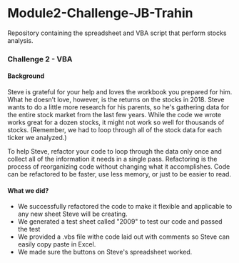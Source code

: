 # Module2-Challenge-JB-Trahin
Repository containing the spreadsheet and VBA script that perform stocks analysis.

### Challenge 2 - VBA

#### Background
Steve is grateful for your help and loves the workbook you prepared for him. What he doesn’t love, however, is the returns on the stocks in 2018. Steve wants to do a little more research for his parents, so he's gathering data for the entire stock market from the last few years. While the code we wrote works great for a dozen stocks, it might not work so well for thousands of stocks. (Remember, we had to loop through all of the stock data for each ticker we analyzed.)

To help Steve, refactor your code to loop through the data only once and collect all of the information it needs in a single pass. Refactoring is the process of reorganizing code without changing what it accomplishes. Code can be refactored to be faster, use less memory, or just to be easier to read.

#### What we did?
* We successfully refactored the code to make it flexible and applicable to any new sheet Steve will be creating.
* We generated a test sheet called "2009" to test our code and passed the test
* We provided a .vbs file withe code laid out with comments so Steve can easily copy paste in Excel.
* We made sure the buttons on Steve's spreadsheet worked.
